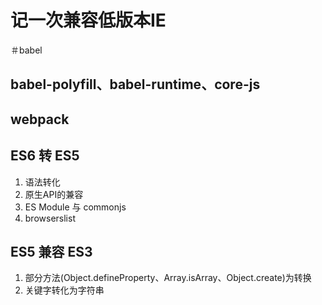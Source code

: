 # 记一次兼容低版本IE

＃babel

## babel-polyfill、babel-runtime、core-js


## webpack

## 


## ES6 转 ES5

1. 语法转化
2. 原生API的兼容
3. ES Module 与 commonjs
4. browserslist

## ES5 兼容 ES3

1. 部分方法(Object.defineProperty、Array.isArray、Object.create)为转换
2. 关键字转化为字符串
